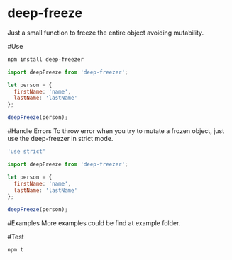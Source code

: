 # deep-freeze
Just a small function to freeze the entire object avoiding mutability.

#Use
```zsh
npm install deep-freezer
```

```javascript
import deepFreeze from 'deep-freezer';

let person = {
  firstName: 'name',
  lastName: 'lastName'
};

deepFreeze(person);
```
#Handle Errors
To throw error when you try to mutate a frozen object, just use the deep-freezer in strict mode.

```javascript
'use strict'

import deepFreeze from 'deep-freezer';

let person = {
  firstName: 'name',
  lastName: 'lastName'
};

deepFreeze(person);
```

#Examples
More examples could be find at example folder.

#Test
```zsh
npm t
```

